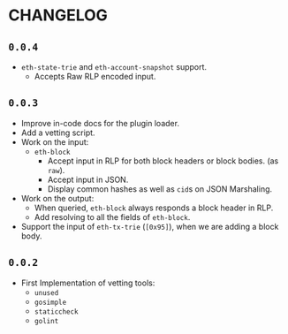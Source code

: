 # CHANGELOG

## `0.0.4`

* `eth-state-trie` and `eth-account-snapshot` support.
  * Accepts Raw RLP encoded input.

## `0.0.3`

* Improve in-code docs for the plugin loader.
* Add a vetting script.
* Work on the input:
  * `eth-block`
    * Accept input in RLP for both block headers or block bodies. (as `raw`).
    * Accept input in JSON.
    * Display common hashes as well as `cid`s on JSON Marshaling.
* Work on the output:
  * When queried, `eth-block` always responds a block header in RLP.
  * Add resolving to all the fields of `eth-block`.
* Support the input of `eth-tx-trie` (`[0x95]`), when we are adding a block body.

## `0.0.2`

* First Implementation of vetting tools:
  * `unused`
  * `gosimple`
  * `staticcheck`
  * `golint`
